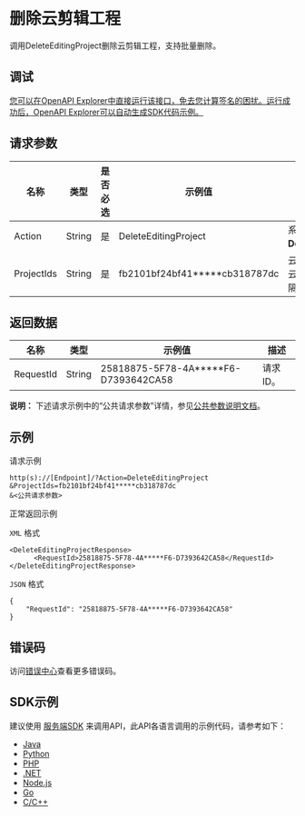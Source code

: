 # 删除云剪辑工程

调用DeleteEditingProject删除云剪辑工程，支持批量删除。

## 调试

[您可以在OpenAPI Explorer中直接运行该接口，免去您计算签名的困扰。运行成功后，OpenAPI Explorer可以自动生成SDK代码示例。](https://api.aliyun.com/#product=vod&api=DeleteEditingProject&type=RPC&version=2017-03-21)

## 请求参数

|名称|类型|是否必选|示例值|描述|
|--|--|----|---|--|
|Action|String|是|DeleteEditingProject|系统规定参数。取值：**DeleteEditingProject**。 |
|ProjectIds|String|是|fb2101bf24bf41\*\*\*\*\*cb318787dc|云剪辑工程ID。支持多个云剪辑工程，以逗号分隔。 |

## 返回数据

|名称|类型|示例值|描述|
|--|--|---|--|
|RequestId|String|25818875-5F78-4A\*\*\*\*\*F6-D7393642CA58|请求ID。 |

**说明：** 下述请求示例中的“公共请求参数”详情，参见[公共参数说明文档](~~44432~~)。

## 示例

请求示例

```
http(s)://[Endpoint]/?Action=DeleteEditingProject
&ProjectIds=fb2101bf24bf41*****cb318787dc
&<公共请求参数>
```

正常返回示例

`XML` 格式

```
<DeleteEditingProjectResponse>
      <RequestId>25818875-5F78-4A*****F6-D7393642CA58</RequestId>
</DeleteEditingProjectResponse>
```

`JSON` 格式

```
{
    "RequestId": "25818875-5F78-4A*****F6-D7393642CA58"
}
```

## 错误码

访问[错误中心](https://error-center.aliyun.com/status/product/vod)查看更多错误码。

## SDK示例

建议使用 [服务端SDK](~~101789~~) 来调用API，此API各语言调用的示例代码，请参考如下：

-   [Java](https://help.aliyun.com/document_detail/100649.html?spm=a2c4g.11186623.2.17.1ca33bc5TpCN6c#DeleteEditingProject)
-   [Python](https://help.aliyun.com/document_detail/101277.html?spm=a2c4g.11186623.2.18.1ca33bc5TpCN6c#DeleteEditingProject)
-   [PHP](https://help.aliyun.com/document_detail/101168.html?spm=a2c4g.11186623.2.19.1ca33bc5TpCN6c#DeleteEditingProject)
-   [.NET](https://help.aliyun.com/document_detail/100843.html?spm=a2c4g.11186623.2.20.1ca33bc5TpCN6c#DeleteEditingProject)
-   [Node.js](https://help.aliyun.com/document_detail/101562.html?spm=a2c4g.11186623.2.21.1ca33bc5TpCN6c#DeleteEditingProject)
-   [Go](https://help.aliyun.com/document_detail/101580.html?spm=a2c4g.11186623.2.22.1ca33bc5TpCN6c#DeleteEditingProject)
-   [C/C++](https://help.aliyun.com/document_detail/102962.html?spm=a2c4g.11186623.2.23.1ca33bc5TpCN6c#DeleteEditingProject)


